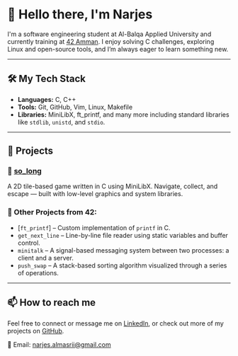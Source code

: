 # 👋 Hello there, I'm Narjes

I'm a software engineering student at Al-Balqa Applied University and currently training at [42 Amman](https://www.42amman.jo/). I enjoy solving C challenges, exploring Linux and open-source tools, and I’m always eager to learn something new.

---

## 🛠️ My Tech Stack

- **Languages:** C, C++
- **Tools:** Git, GitHub, Vim, Linux, Makefile
- **Libraries:** MiniLibX, ft_printf, and many more including standard libraries like `stdlib`, `unistd`, and `stdio`.

---

## 🚀 Projects

### 🔸 [so_long](https://github.com/Narjes-almasri/so_long)
A 2D tile-based game written in C using MiniLibX. Navigate, collect, and escape — built with low-level graphics and system libraries.

### 🔹 Other Projects from 42:
- [`ft_printf`]   – Custom implementation of `printf` in C.
- `get_next_line` – Line-by-line file reader using static variables and buffer control.
- `minitalk` – A signal-based messaging system between two processes: a client and a server.
- `push_swap` – A stack-based sorting algorithm visualized through a series of operations.

---

## 📫 How to reach me

Feel free to connect or message me on [LinkedIn](https://www.linkedin.com/in/narjes-almasri-7587332a1/), or check out more of my projects on [GitHub](https://github.com/Narjes-almasri).

📧 Email: narjes.almasrii@gmail.com
